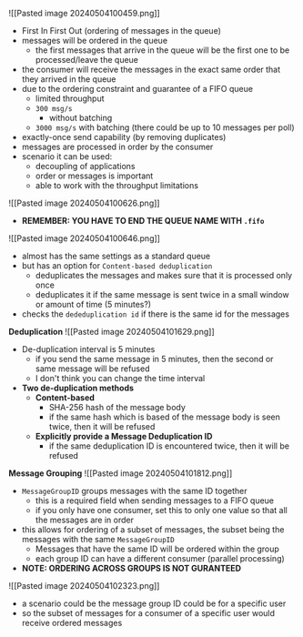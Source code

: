 ![[Pasted image 20240504100459.png]]
- First In First Out (ordering of messages in the queue)
- messages will be ordered in the queue
	- the first messages that arrive in the queue will be the first one to be processed/leave the queue
- the consumer will receive the messages in the exact same order that they arrived in the queue
- due to the ordering constraint and guarantee of a FIFO queue
	- limited throughput
	- `300 msg/s`
		- without batching
	- `3000 msg/s` with batching (there could be up to 10 messages per poll)
- exactly-once send capability (by removing duplicates)
- messages are processed in order by the consumer
- scenario it can be used:
	- decoupling of applications
	- order or messages is important
	- able to work with the throughput limitations

![[Pasted image 20240504100626.png]]
- **REMEMBER: YOU HAVE TO END THE QUEUE NAME WITH `.fifo`**

![[Pasted image 20240504100646.png]]
- almost has the same settings as a standard queue
- but has an option for `Content-based deduplication`
	- deduplicates the messages and makes sure that it is processed only once
	- deduplicates it if the same message is sent twice in a small window or amount of time (5 minutes?)
- checks the `dededuplication id` if there is the same id for the messages

**Deduplication**
![[Pasted image 20240504101629.png]]
- De-duplication interval is 5 minutes
	- if you send the same message in 5 minutes, then the second or same message will be refused
	- I don't think you can change the time interval
- **Two de-duplication methods**
	- **Content-based**
		- SHA-256 hash of the message body
		- if the same hash which is based of the message body is seen twice, then it will be refused
	- **Explicitly provide a Message Deduplication ID**
		- if the same deduplication ID is encountered twice, then it will be refused

**Message Grouping**
![[Pasted image 20240504101812.png]]
- `MessageGroupID` groups messages with the same ID together
	- this is a required field when sending messages to a FIFO queue
	- if you only have one consumer, set this to only one value so that all the messages are in order
- this allows for ordering of a subset of messages, the subset being the messages with the same `MessageGroupID`
	- Messages that have the same ID will be ordered within the group
	- each group ID can have a different consumer (parallel processing)
- **NOTE: ORDERING ACROSS GROUPS IS NOT GURANTEED**

![[Pasted image 20240504102323.png]]
- a scenario could be the message group ID could be for a specific user
- so the subset of messages for a consumer of a specific user would receive ordered messages